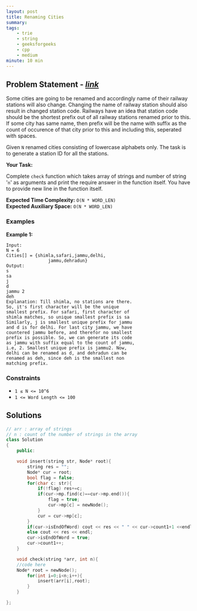 ```yaml
---
layout: post
title: Renaming Cities                    
summary:
tags:
    - trie
    - string
    - geeksforgeeks
    - cpp
    - medium
minute: 10 min
---
```


## Problem Statement - [*link*](https://practice.geeksforgeeks.org/batch-problems/renaming-cities28581833/0/?tra#)  

Some cities are going to be renamed and accordingly name of their railway stations will also change. Changing the name of railway station should also result in changed station code. Railways have an idea that station code should be the shortest prefix out of all railway stations renamed prior to this. If some city has same name, then prefix will be the name with suffix as the count of occurence of that city prior to this and including this, seperated with spaces.

Given `N` renamed cities consisting of lowercase alphabets only. The task is to generate a station ID for all the stations.

**Your Task:** 

Complete `check` function which takes array of strings and number of string '`n`' as arguments and print the require answer in the function itself. You have to provide new line in the function itself.


**Expected Time Complexity:** `O(N * WORD_LEN)`              
**Expected Auxiliary Space:** `O(N * WORD_LEN)`



### Examples

**Example 1:**   
```
Input:
N = 6
Cities[] = {shimla,safari,jammu,delhi,
                jammu,dehradun}
Output:
s
sa
j
d
jammu 2
deh
Explanation: Till shimla, no stations are there.
So, it's first character will be the unique
smallest prefix. For safari, first character of
shimla matches, so unique smallest prefix is sa
Similarly, j is smallest unique prefix for jammu
and d is for delhi. For last city jammu, we have
countered jammu before, and therefor no smallest
prefix is possible. So, we can generate its code
as jammu with suffix equal to the count of jammu,
i.e, 2. Smallest unique prefix is jammu2. Now,
delhi can be renamed as d, and dehradun can be
renamed as deh, since deh is the smallest non
matching prefix. 
```

### Constraints

+ `1 ≤ N <= 10^6`
+ `1 <= Word Length <= 100`

## Solutions

```cpp
// arr : array of strings
// n : count of the number of strings in the array
class Solution
{
    public:

    void insert(string str, Node* root){
        string res = "";
        Node* cur = root;
        bool flag = false;
        for(char c: str){
            if(!flag) res+=c;
            if(cur->mp.find(c)==cur->mp.end()){
                flag = true;
                cur->mp[c] = newNode();
            }
            cur = cur->mp[c];
        }
        if(cur->isEndOfWord) cout << res << " " << cur->count1+1 <<endl;
        else cout << res << endl;
        cur->isEndOfWord = true;
        cur->count1++;
    }

    void check(string *arr, int n){
    //code here
    Node* root = newNode();
        for(int i=0;i<n;i++){
            insert(arr[i],root);
        }
    }

};

```


